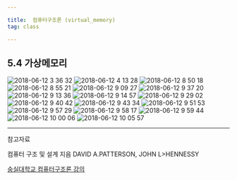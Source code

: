 ```yaml
---

title:  컴퓨터구조론 (virtual_memory)
tag: class 

---
```


## 5.4 가상메모리


![2018-06-12 3 36 32](https://user-images.githubusercontent.com/23495876/41274085-118f242c-6e57-11e8-9ab5-a667b7f8f5e0.png)
![2018-06-12 4 13 28](https://user-images.githubusercontent.com/23495876/41343579-fe14c436-6f39-11e8-8dc4-e72cea38c854.png)
![2018-06-12 8 50 18](https://user-images.githubusercontent.com/23495876/41343580-fe5d6a6a-6f39-11e8-997d-d54197cc023e.png)
![2018-06-12 8 55 21](https://user-images.githubusercontent.com/23495876/41343596-07b1b076-6f3a-11e8-9892-f90986d3ebce.png)
![2018-06-12 9 09 27](https://user-images.githubusercontent.com/23495876/41343598-07f89162-6f3a-11e8-84be-d1a1dc59f114.png)
![2018-06-12 9 37 20](https://user-images.githubusercontent.com/23495876/41343600-082da4ec-6f3a-11e8-8a62-2c53ab035693.png)
![2018-06-12 9 13 36](https://user-images.githubusercontent.com/23495876/41343601-0864ac26-6f3a-11e8-8e66-f3676b61e4dc.png)
![2018-06-12 9 14 57](https://user-images.githubusercontent.com/23495876/41343604-08952aa4-6f3a-11e8-9f58-4b6c897a58f6.png)
![2018-06-12 9 29 02](https://user-images.githubusercontent.com/23495876/41343605-08c78602-6f3a-11e8-94bb-697e9a3d3f87.png)
![2018-06-12 9 40 42](https://user-images.githubusercontent.com/23495876/41343606-08f9ae84-6f3a-11e8-8c0c-bbf2bd856be5.png)
![2018-06-12 9 43 34](https://user-images.githubusercontent.com/23495876/41343621-1044e9d8-6f3a-11e8-9d30-c4684e89bddc.png)
![2018-06-12 9 51 53](https://user-images.githubusercontent.com/23495876/41343623-10729644-6f3a-11e8-90b8-00d06f23c802.png)
![2018-06-12 9 57 29](https://user-images.githubusercontent.com/23495876/41343625-10a6b690-6f3a-11e8-8258-57ce6b135da8.png)
![2018-06-12 9 58 17](https://user-images.githubusercontent.com/23495876/41343626-10d9722e-6f3a-11e8-8a9d-1b669c7d248c.png)
![2018-06-12 9 59 44](https://user-images.githubusercontent.com/23495876/41343627-1107d542-6f3a-11e8-8fa8-1d2ed8ca5789.png)
![2018-06-12 10 00 06](https://user-images.githubusercontent.com/23495876/41343628-11396f58-6f3a-11e8-9999-50abb89e92ba.png)
![2018-06-12 10 05 57](https://user-images.githubusercontent.com/23495876/41343629-11806778-6f3a-11e8-89b3-b381e631c4f9.png)



---
 
참고자료 


컴퓨터 구조 및 설계 지음 DAVID A.PATTERSON, JOHN L>HENNESSY 

[숭실대학교 컴퓨터구조론 강의](http://www.kocw.net/home/search/kemView.do?kemId=998138)
